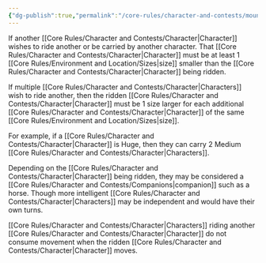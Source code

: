 ```yaml
---
{"dg-publish":true,"permalink":"/core-rules/character-and-contests/mounts/"}
---
```


If another [[Core Rules/Character and Contests/Character\|Character]] wishes to ride another or be carried by another character. That [[Core Rules/Character and Contests/Character\|Character]] must be at least 1 [[Core Rules/Environment and Location/Sizes\|size]] smaller than the [[Core Rules/Character and Contests/Character\|Character]] being ridden.

If multiple [[Core Rules/Character and Contests/Character\|Characters]] wish to ride another, then the ridden [[Core Rules/Character and Contests/Character\|Character]] must be 1 size larger for each additional [[Core Rules/Character and Contests/Character\|Character]] of the same [[Core Rules/Environment and Location/Sizes\|size]].

For example, if a [[Core Rules/Character and Contests/Character\|Character]] is Huge, then they can carry 2 Medium [[Core Rules/Character and Contests/Character\|Characters]].

Depending on the [[Core Rules/Character and Contests/Character\|Character]] being ridden, they may be considered a [[Core Rules/Character and Contests/Companions\|companion]] such as a horse. Though more intelligent [[Core Rules/Character and Contests/Character\|Characters]] may be independent and would have their own turns.

[[Core Rules/Character and Contests/Character\|Characters]] riding another [[Core Rules/Character and Contests/Character\|Character]] do not consume movement when the ridden [[Core Rules/Character and Contests/Character\|Character]] moves.